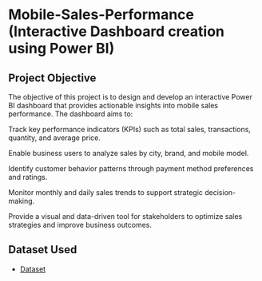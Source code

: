 # Mobile-Sales-Performance (Interactive Dashboard creation using Power BI)

## Project Objective

The objective of this project is to design and develop an interactive Power BI dashboard that provides actionable insights into mobile sales performance. The dashboard aims to:

Track key performance indicators (KPIs) such as total sales, transactions, quantity, and average price.

Enable business users to analyze sales by city, brand, and mobile model.

Identify customer behavior patterns through payment method preferences and ratings.

Monitor monthly and daily sales trends to support strategic decision-making.

Provide a visual and data-driven tool for stakeholders to optimize sales strategies and improve business outcomes.

## Dataset Used
- <a href="https://github.com/Bittu8175/Mobile-Sales-Performance/blob/main/Data%20Set.xlsx">Dataset</a>
